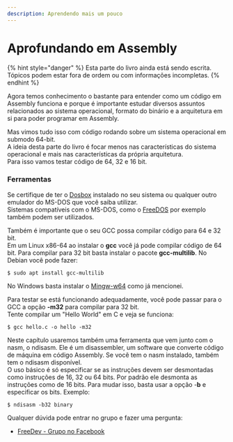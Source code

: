 ```yaml
---
description: Aprendendo mais um pouco
---
```


# Aprofundando em Assembly

{% hint style="danger" %}
Esta parte do livro ainda está sendo escrita. Tópicos podem estar fora de ordem ou com informações incompletas.
{% endhint %}

Agora temos conhecimento o bastante para entender como um código em Assembly funciona e porque é importante estudar diversos assuntos relacionados ao sistema operacional, formato do binário e a arquitetura em si para poder programar em Assembly.

Mas vimos tudo isso com código rodando sobre um sistema operacional em submodo 64-bit.  
A ideia desta parte do livro é focar menos nas características do sistema operacional e mais nas características da própria arquitetura.  
Para isso vamos testar código de 64, 32 e 16 bit.

### Ferramentas

Se certifique de ter o [Dosbox](https://www.dosbox.com/) instalado no seu sistema ou qualquer outro emulador do MS-DOS que você saiba utilizar.  
Sistemas compatíveis com o MS-DOS, como o [FreeDOS](http://freedos.org/) por exemplo também podem ser utilizados.

Também é importante que o seu GCC possa compilar código para 64 e 32 bit.  
Em um Linux x86-64 ao instalar o **gcc** você já pode compilar código de 64 bit. Para compilar para 32 bit basta instalar o pacote **gcc-multilib**. No Debian você pode fazer:

```text
$ sudo apt install gcc-multilib
```

No Windows basta instalar o [Mingw-w64](https://mingw-w64.org/doku.php) como já mencionei.

Para testar se está funcionando adequadamente, você pode passar para o GCC a opção **-m32** para compilar para 32 bit.  
Tente compilar um "Hello World" em C e veja se funciona:

```text
$ gcc hello.c -o hello -m32
```

Neste capítulo usaremos também uma ferramenta que vem junto com o nasm, o ndisasm. Ele é um disassembler, um software que converte código de máquina em código Assembly. Se você tem o nasm instalado, também tem o ndisasm disponível.  
O uso básico é só especificar se as instruções devem ser desmontadas como instruções de 16, 32 ou 64 bits. Por padrão ele desmonta as instruções como de 16 bits. Para mudar isso, basta usar a opção -**b** e especificar os bits. Exemplo:

```text
$ ndisasm -b32 binary
```

Qualquer dúvida pode entrar no grupo e fazer uma pergunta:

* [FreeDev - Grupo no Facebook](https://www.facebook.com/groups/fdcasm/)

